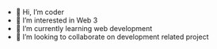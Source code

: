 - 👋 Hi, I’m coder 
- 👀 I’m interested in Web 3
- 🌱 I’m currently learning web development
- 💞️ I’m looking to collaborate on development related project


<!---
harshitpathak528/harshitpathak528 is a ✨ special ✨ repository because its `README.md` (this file) appears on your GitHub profile.
You can click the Preview link to take a look at your changes.
--->
